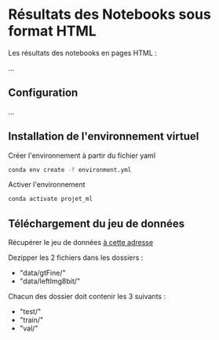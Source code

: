 # Résultats des Notebooks sous format HTML

Les résultats des notebooks en pages HTML :

...

## Configuration

...

## Installation de l'environnement virtuel

Créer l'environnement à partir du fichier yaml
```bash
conda env create -f environment.yml
```

Activer l'environnement
```bash
conda activate projet_ml
```

## Téléchargement du jeu de données

Récupérer le jeu de données <a href = https://www.cityscapes-dataset.com/dataset-overview/>à cette adresse</a>

Dezipper les 2 fichiers dans les dossiers : 

- "data/gtFine/"
- "data/leftImg8bit/"

Chacun des dossier doit contenir les 3 suivants :

- "test/"
- "train/"
- "val/"